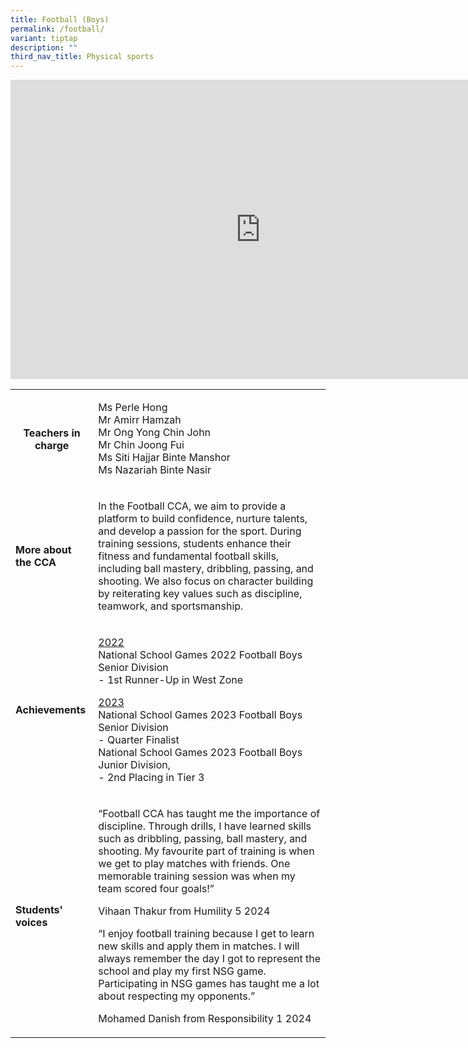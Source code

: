 ```yaml
---
title: Football (Boys)
permalink: /football/
variant: tiptap
description: ""
third_nav_title: Physical sports
---
```

<div class="iframe-wrapper">
<iframe height="479" width="800" allowfullscreen="true" frameborder="0" src="https://docs.google.com/presentation/d/e/2PACX-1vQSh6dLH6ZbyAKFzspuEQN7q8Qmz1RoChItRffY-oj3l_neelBVYb0yqVg52ypS3SGCruRRxR21kQgZ/embed?start=true&amp;loop=true&amp;delayms=3000"></iframe>
</div>
<p></p>
<table style="minWidth: 50px">
<colgroup>
<col>
<col>
</colgroup>
<tbody>
<tr>
<th rowspan="1" colspan="1">
<p><strong>Teachers in charge</strong>
</p>
<p></p>
</th>
<td rowspan="1" colspan="1">
<p>Ms Perle Hong
<br>Mr Amirr Hamzah
<br>Mr Ong Yong Chin John
<br>Mr Chin Joong Fui
<br>Ms Siti Hajjar Binte Manshor
<br>Ms Nazariah Binte Nasir</p>
</td>
</tr>
<tr>
<td rowspan="1" colspan="1">
<p><strong>More about the CCA</strong>
</p>
</td>
<td rowspan="1" colspan="1">
<p>In the Football CCA, we aim to provide a platform to build confidence,
nurture talents, and develop a passion for the sport. During training sessions,
students enhance their fitness and fundamental football skills, including
ball mastery, dribbling, passing, and shooting. We also focus on character
building by reiterating key values such as discipline, teamwork, and sportsmanship.</p>
</td>
</tr>
<tr>
<td rowspan="1" colspan="1">
<p><strong>Achievements</strong>
</p>
</td>
<td rowspan="1" colspan="1">
<p><u>2022</u>
<br>National School Games 2022 Football Boys Senior Division
<br>- 1st Runner-Up in West Zone</p>
<p><u>2023</u>
<br>National School Games 2023 Football Boys Senior Division
<br>- Quarter Finalist
<br>National School Games 2023 Football Boys Junior Division,
<br>- 2nd Placing in Tier 3</p>
</td>
</tr>
<tr>
<td rowspan="1" colspan="1">
<p><strong>Students' voices</strong>
</p>
</td>
<td rowspan="1" colspan="1">
<p>“Football CCA has taught me the importance of discipline. Through drills,
I have learned skills such as dribbling, passing, ball mastery, and shooting.
My favourite part of training is when we get to play matches with friends.
One memorable training session was when my team scored four goals!”</p>
<p></p>
<p>Vihaan Thakur from Humility 5 2024</p>
<p></p>
<p>“I enjoy football training because I get to learn new skills and apply
them in matches. I will always remember the day I got to represent the
school and play my first NSG game. Participating in NSG games has taught
me a lot about respecting my opponents.”</p>
<p></p>
<p>Mohamed Danish from Responsibility 1 2024</p>
</td>
</tr>
</tbody>
</table>
<p></p>